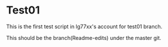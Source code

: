 # Test01
This is the first test script in lg77xx's account for test01 branch.

This should be the branch(Readme-edits) under the master git.
